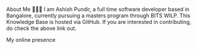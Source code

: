 About Me 👨🏽‍💻
I am Ashish Pundir, a full time software developer based in Bangalore, currently pursuing a masters program through BITS WILP. This Knowledge Base is hosted via GitHub. If you are interested in contributing, do check the above link out.

My online presence